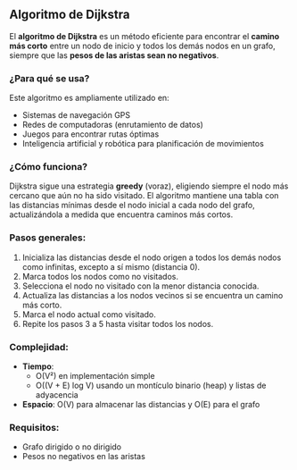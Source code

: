 ## Algoritmo de Dijkstra

El **algoritmo de Dijkstra** es un método eficiente para encontrar el **camino más corto** entre un nodo de inicio y todos los demás nodos en un grafo, siempre que las **pesos de las aristas sean no negativos**.

### ¿Para qué se usa?

Este algoritmo es ampliamente utilizado en:

- Sistemas de navegación GPS
- Redes de computadoras (enrutamiento de datos)
- Juegos para encontrar rutas óptimas
- Inteligencia artificial y robótica para planificación de movimientos

### ¿Cómo funciona?

Dijkstra sigue una estrategia **greedy** (voraz), eligiendo siempre el nodo más cercano que aún no ha sido visitado. El algoritmo mantiene una tabla con las distancias mínimas desde el nodo inicial a cada nodo del grafo, actualizándola a medida que encuentra caminos más cortos.

### Pasos generales:

1. Inicializa las distancias desde el nodo origen a todos los demás nodos como infinitas, excepto a sí mismo (distancia 0).
2. Marca todos los nodos como no visitados.
3. Selecciona el nodo no visitado con la menor distancia conocida.
4. Actualiza las distancias a los nodos vecinos si se encuentra un camino más corto.
5. Marca el nodo actual como visitado.
6. Repite los pasos 3 a 5 hasta visitar todos los nodos.

### Complejidad:

- **Tiempo**:  
  - O(V²) en implementación simple  
  - O((V + E) log V) usando un montículo binario (heap) y listas de adyacencia  
- **Espacio**: O(V) para almacenar las distancias y O(E) para el grafo

### Requisitos:

- Grafo dirigido o no dirigido
- Pesos no negativos en las aristas


